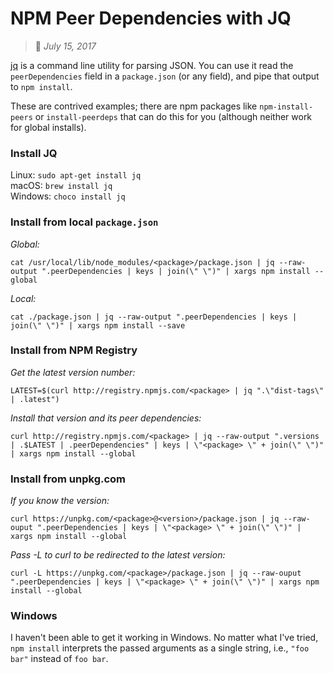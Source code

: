 # NPM Peer Dependencies with JQ
> :calendar: *July 15, 2017*

[jq](https://github.com/stedolan/jq) is a command line utility for parsing JSON. You can use it read the `peerDependencies` field in a `package.json` (or any field), and pipe that output to `npm install`.

These are contrived examples; there are npm packages like `npm-install-peers` or `install-peerdeps` that can do this for you (although neither work for global installs).

### Install JQ
Linux: `sudo apt-get install jq`  
macOS: `brew install jq`  
Windows: `choco install jq`

### Install from local `package.json`
*Global:*
```
cat /usr/local/lib/node_modules/<package>/package.json | jq --raw-output ".peerDependencies | keys | join(\" \")" | xargs npm install --global
```

*Local:*
```
cat ./package.json | jq --raw-output ".peerDependencies | keys | join(\" \")" | xargs npm install --save
```

### Install from NPM Registry
*Get the latest version number:*  
```
LATEST=$(curl http://registry.npmjs.com/<package> | jq ".\"dist-tags\" | .latest")
```

*Install that version and its peer dependencies:*  
```
curl http://registry.npmjs.com/<package> | jq --raw-output ".versions | .$LATEST | .peerDependencies" | keys | \"<package> \" + join(\" \")" | xargs npm install --global
```

### Install from unpkg.com
*If you know the version:*  
```
curl https://unpkg.com/<package>@<version>/package.json | jq --raw-ouput ".peerDependencies | keys | \"<package> \" + join(\" \")" | xargs npm install --global
```

*Pass -L to curl to be redirected to the latest version:*
```
curl -L https://unpkg.com/<package>/package.json | jq --raw-ouput ".peerDependencies | keys | \"<package> \" + join(\" \")" | xargs npm install --global
```

### Windows
I haven't been able to get it working in Windows. No matter what I've tried, `npm install` interprets the passed arguments as a single string, i.e., `"foo bar"` instead of `foo bar`.
